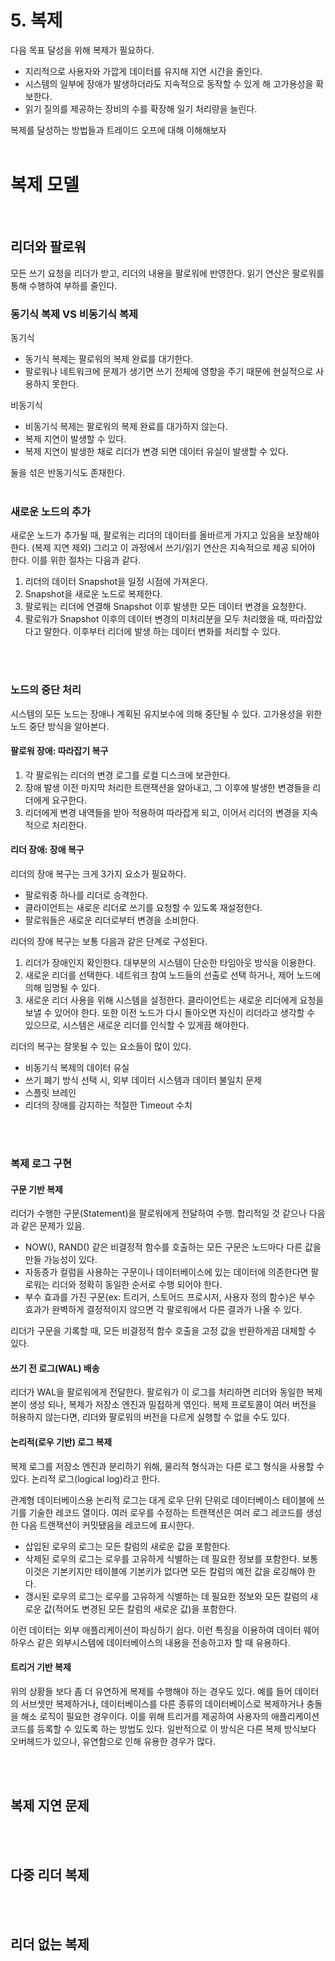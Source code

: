 # 5. 복제
다음 목표 달성을 위해 복제가 필요하다.
- 지리적으로 사용자와 가깝게 데이터를 유지해 지연 시간을 줄인다.
- 시스템의 일부에 장애가 발생하더라도 지속적으로 동작할 수 있게 해 고가용성을 확보한다.
- 읽기 질의를 제공하는 장비의 수를 확장해 일기 처리량을 늘린다.

복제를 달성하는 방법들과 트레이드 오프에 대해 이해해보자
<br>
<br>

# 복제 모델
<br>

## 리더와 팔로워
모든 쓰기 요청을 리더가 받고, 리더의 내용을 팔로워에 반영한다. 읽기 연산은 팔로워를 통해 수행하여 부하를 줄인다.

### 동기식 복제 VS 비동기식 복제
동기식
* 동기식 복제는 팔로워의 복제 완료를 대기한다.
* 팔로워나 네트워크에 문제가 생기면 쓰기 전체에 영향을 주기 때문에 현실적으로 사용하지 못한다.

비동기식
* 비동기식 복제는 팔로워의 복제 완료를 대가하지 않는다.
* 복제 지연이 발생할 수 있다.
* 복제 지연이 발생한 채로 리더가 변경 되면 데이터 유실이 발생할 수 있다.

둘을 섞은 반동기식도 존재한다.
<br>
<br>

### 새로운 노드의 추가
새로운 노드가 추가될 때, 팔로워는 리더의 데이터를 올바르게 가지고 있음을 보장해야 한다. (복제 지연 제외)
그리고 이 과정에서 쓰기/읽기 연산은 지속적으로 제공 되어야 한다.
이를 위한 절차는 다음과 같다.
1. 리더의 데이터 Snapshot을 일정 시점에 가져온다.
2. Snapshot을 새로운 노드로 복제한다.
3. 팔로워는 리더에 연결해 Snapshot 이후 발생한 모든 데이터 변경을 요청한다.
4. 팔로워가 Snapshot 이후의 데이터 변경의 미처리분을 모두 처리했을 때, 따라잡았다고 말한다. 이후부터 리더에 발생 하는 데이터 변화를 처리할 수 있다.

<br>
<br>

### 노드의 중단 처리
시스템의 모든 노드는 장애나 계획된 유지보수에 의해 중단될 수 있다.
고가용성을 위한 노드 중단 방식을 알아본다.

#### 팔로워 장애: 따라잡기 복구
1. 각 팔로워는 리더의 변경 로그를 로컬 디스크에 보관한다.
2. 장애 발생 이전 마지막 처리한 트랜잭션을 알아내고, 그 이후에 발생한 변경들을 리더에게 요구한다.
3. 리더에게 변경 내역들을 받아 적용하여 따라잡게 되고, 이어서 리더의 변경을 지속적으로 처리한다.


#### 리더 장애: 장애 복구
리더의 장애 복구는 크게 3가지 요소가 필요하다.
* 팔로워중 하나를 리더로 승격한다.
* 클라이언트는 새로운 리더로 쓰기를 요청할 수 있도록 재설정한다.
* 팔로워들은 새로운 리더로부터 변경을 소비한다.

리더의 장애 복구는 보통 다음과 같은 단계로 구성된다.
1. 리더가 장애인지 확인한다. 대부분의 시스템이 단순한 타임아웃 방식을 이용한다.
3. 새로운 리더를 선택한다. 네트워크 참여 노드들의 선출로 선택 하거나, 제어 노드에 의해 임명될 수 있다.
4. 새로운 리더 사용을 위해 시스템을 설정한다. 클라이언트는 새로운 리더에게 요청을 보낼 수 있어야 한다. 또한 이전 노드가 다시 돌아오면 자신이 리더라고 생각할 수 있으므로, 시스템은 새로운 리더를 인식할 수 있게끔 해야한다.

리더의 복구는 잘못될 수 있는 요소들이 많이 있다.
* 비동기식 복제의 데이터 유실
* 쓰기 폐기 방식 선택 시, 외부 데이터 시스템과 데이터 불일치 문제
* 스플릿 브레인
* 리더의 장애를 감지하는 적절한 Timeout 수치

<br>
<br>

### 복제 로그 구현
#### 구문 기반 복제
리더가 수행한 구문(Statement)을 팔로워에게 전달하여 수행. 합리적일 것 같으나 다음과 같은 문제가 있음.
* NOW(), RAND() 같은 비결정적 함수를 호출하는 모든 구문은 노드마다 다른 값을 만들 가능성이 있다.
* 자동증가 컬럼을 사용하는 구문이나 데이터베이스에 있는 데이터에 의존한다면 팔로워는 리더와 정확히 동일한 순서로 수행 되어야 한다.
* 부수 효과를 가진 구문(ex: 트리거, 스토어드 프로시저, 사용자 정의 함수)은 부수 효과가 완벽하게 결정적이지 않으면 각 팔로워에서 다른 결과가 나올 수 있다.

리더가 구문을 기록할 때, 모든 비결정적 함수 호출을 고정 값을 반환하게끔 대체할 수 있다.

#### 쓰기 전 로그(WAL) 배송
리더가 WAL을 팔로워에게 전달한다.
팔로워가 이 로그를 처리하면 리더와 동일한 복제본이 생성 되나, 복제가 저장소 엔진과 밀접하게 엮인다.
복제 프로토콜이 여러 버전을 허용하지 않는다면, 리더와 팔로워의 버전을 다르게 실행할 수 없을 수도 있다.

#### 논리적(로우 기반) 로그 복제
복제 로그를 저장소 엔진과 분리하기 위해, 물리적 형식과는 다른 로그 형식을 사용할 수 있다.
논리적 로그(logical log)라고 한다.

관계형 데이터베이스용 논리적 로그는 대게 로우 단위 단위로 데이터베이스 테이블에 쓰기를 기술한 레코드 열이다.
여러 로우를 수정하는 트랜잭션은 여러 로그 레코드를 생성한 다음 트랜잭션이 커밋됐음을 레코드에 표시한다.
* 삽입된 로우의 로그는 모든 칼럼의 새로운 값을 포함한다.
* 삭제된 로우의 로그는 로우를 고유하게 식별하는 데 필요한 정보를 포함한다. 보통 이것은 기본키지만 테이블에 기본키가 없다면 모든 칼럼의 예전 값을 로깅해야 한다.
* 갱시된 로우의 로그는 로우를 고유하게 식별하는 데 필요한 정보와 모든 칼럼의 새로운 값(적어도 변경된 모든 칼럼의 새로운 값)을 포함한다.

이런 데이터는 외부 애플리케이션이 파싱하기 쉽다. 이런 특징을 이용하여 데이터 웨어하우스 같은 외부시스템에 데이터베이스의 내용을 전송하고자 할 때 유용하다.

#### 트리거 기반 복제
위의 상황들 보다 좀 더 유연하게 복제를 수행해야 하는 경우도 있다.
예를 들어 데이터의 서브셋만 복제하거나, 데이터베이스를 다른 종류의 데이터베이스로 복제하거나 충돌을 해소 로직이 필요한 경우이다.
이를 위해 트리거를 제공하여 사용자의 애플리케이션 코드를 등록할 수 있도록 하는 방법도 있다.
일반적으로 이 방식은 다른 복제 방식보다 오버헤드가 있으나, 유연함으로 인해 유용한 경우가 많다.

<br>
<br>

## 복제 지연 문제


<br>
<br>

## 다중 리더 복제

<br>
<br>

## 리더 없는 복제

<br>
<br>

